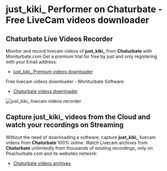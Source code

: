 # just_kiki_ Performer on Chaturbate - Free LiveCam videos downloader

## Chaturbate Live Videos Recorder

Monitor and record livecam videos of **just_kiki_** from **Chaturbate** with Moniturbate.com
Get a premium trial for free by just and only registering with your Email address:
* [just_kiki_ Premium videos downloader](https://moniturbate.com/request-demo-licence-key.html)

Free livecam videos downloader - Moniturbate Software:
* [Chaturbate videos downloader](https://moniturbate.com/moniturbate-download-software.html)

![just_kiki_ livecam videos recorder](https://peachurnet.com/templates/moniturbate-software.png)


## Capture just_kiki_ videos from the Cloud and watch your recordings on Streaming

Without the need of downloading a software, capture **just_kiki_** livecam videos from **Chaturbate** 100% online.
Watch Livecam archives from **Chaturbate** unlimitedly from thousands of existing recordings, only on Peachurbate.com and its websites network:
* [Chaturbate videos archives](https://peachurnet.com/)